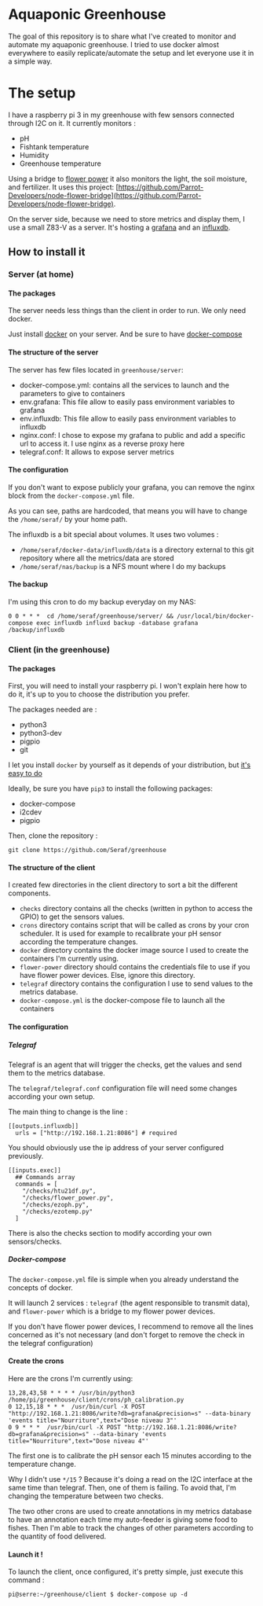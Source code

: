 # Aquaponic Greenhouse

The goal of this repository is to share what I've created to monitor and automate my aquaponic greenhouse.
I tried to use docker almost everywhere to easily replicate/automate the setup and let everyone use it in a simple way.

# The setup

I have a raspberry pi 3 in my greenhouse with few sensors connected through I2C on it.
It currently monitors :
  * pH
  * Fishtank temperature
  * Humidity
  * Greenhouse temperature

Using a bridge to [flower power](http://global.parrot.com/au/products/flower-power/) it also monitors the light, the soil moisture, and fertilizer.
It uses this project: [https://github.com/Parrot-Developers/node-flower-bridge](https://github.com/Parrot-Developers/node-flower-bridge).

On the server side, because we need to store metrics and display them, I use a small Z83-V as a server. It's hosting a [grafana](https://grafana.com/) and an [influxdb](https://www.influxdata.com/).

## How to install it
### Server (at home)
#### The packages
The server needs less things than the client in order to run. We only need docker.

Just install [docker](https://docs.docker.com/engine/installation/) on your server.
And be sure to have [docker-compose](https://docs.docker.com/compose/install/)

#### The structure of the server
The server has few files located in `greenhouse/server`:

  * docker-compose.yml: contains all the services to launch and the parameters to give to containers
  * env.grafana: This file allow to easily pass environment variables to grafana
  * env.influxdb: This file allow to easily pass environment variables to influxdb
  * nginx.conf: I chose to expose my grafana to public and add a specific url to access it. I use nginx as a reverse proxy here
  * telegraf.conf: It allows to expose server metrics
  
#### The configuration
If you don't want to expose publicly your grafana, you can remove the nginx block from the `docker-compose.yml` file.

As you can see, paths are hardcoded, that means you will have to change the `/home/seraf/` by your home path.

The influxdb is a bit special about volumes. It uses two volumes :

  * `/home/seraf/docker-data/influxdb/data` is a directory external to this git repository where all the metrics/data are stored
  * `/home/seraf/nas/backup` is a NFS mount where I do my backups
  
#### The backup
I'm using this cron to do my backup everyday on my NAS:
```
0 0 * * *  cd /home/seraf/greenhouse/server/ && /usr/local/bin/docker-compose exec influxdb influxd backup -database grafana /backup/influxdb
```

### Client (in the greenhouse)
#### The packages
First, you will need to install your raspberry pi. I won't explain here how to do it, it's up to you to choose the distribution you prefer.

The packages needed are :
  * python3
  * python3-dev
  * pigpio
  * git
  
I let you install `docker` by yourself as it depends of your distribution, but [it's easy to do](https://www.raspberrypi.org/blog/docker-comes-to-raspberry-pi/)

Ideally, be sure you have `pip3` to install the following packages:
  * docker-compose
  * i2cdev
  * pigpio

Then, clone the repository :
```
git clone https://github.com/Seraf/greenhouse
```

#### The structure of the client
I created few directories in the client directory to sort a bit the different components.

  * `checks` directory contains all the checks (written in python to access the GPIO) to get the sensors values.
  * `crons` directory contains script that will be called as crons by your cron scheduler. It is used for example to recalibrate your pH sensor according the temperature changes.
  * `docker` directory contains the docker image source I used to create the containers I'm currently using.
  * `flower-power` directory should contains the credentials file to use if you have flower power devices. Else, ignore this directory.
  * `telegraf` directory contains the configuration I use to send values to the metrics database.
  * `docker-compose.yml` is the docker-compose file to launch all the containers

#### The configuration
##### Telegraf
Telegraf is an agent that will trigger the checks, get the values and send them to the metrics database.

The `telegraf/telegraf.conf` configuration file will need some changes according your own setup.

The main thing to change is the line :
```
[[outputs.influxdb]]
  urls = ["http://192.168.1.21:8086"] # required
```
You should obviously use the ip address of your server configured previously.

```
[[inputs.exec]]
  ## Commands array
  commands = [
    "/checks/htu21df.py",
    "/checks/flower_power.py",
    "/checks/ezoph.py",
    "/checks/ezotemp.py"
  ]
```
There is also the checks section to modify according your own sensors/checks.

##### Docker-compose
The `docker-compose.yml` file is simple when you already understand the concepts of docker.

It will launch 2 services : `telegraf` (the agent responsible to transmit data), and `flower-power` which is a bridge to my flower power devices.

If you don't have flower power devices, I recommend to remove all the lines concerned as it's not necessary (and don't forget to remove the check in the telegraf configuration)

#### Create the crons
Here are the crons I'm currently using:

```
13,28,43,58 * * * * /usr/bin/python3 /home/pi/greenhouse/client/crons/ph_calibration.py
0 12,15,18 * * *  /usr/bin/curl -X POST "http://192.168.1.21:8086/write?db=grafana&precision=s" --data-binary 'events title="Nourriture",text="Dose niveau 3"'
0 9 * * *  /usr/bin/curl -X POST "http://192.168.1.21:8086/write?db=grafana&precision=s" --data-binary 'events title="Nourriture",text="Dose niveau 4"'
```

The first one is to calibrate the pH sensor each 15 minutes according to the temperature change.

Why I didn't use `*/15` ? Because it's doing a read on the I2C interface at the same time than telegraf. Then, one of them is failing. To avoid that, I'm changing the temperature between two checks.

The two other crons are used to create annotations in my metrics database to have an annotation each time my auto-feeder is giving some food to fishes. Then I'm able to track the changes of other parameters according to the quantity of food delivered.

#### Launch it !
To launch the client, once configured, it's pretty simple, just execute this command :
```
pi@serre:~/greenhouse/client $ docker-compose up -d
```
